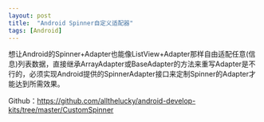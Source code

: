 ```yaml
---
layout: post
title:  "Android Spinner自定义适配器"
tags: [Android]
---
```

想让Android的Spinner+Adapter也能像ListView+Adapter那样自由适配任意(信息)列表数据，直接继承ArrayAdapter或BaseAdapter的方法来重写Adapter是不行的，必须实现Android提供的SpinnerAdapter接口来定制Spinner的Adapter才能达到所需效果。

Github：<https://github.com/allthelucky/android-develop-kits/tree/master/CustomSpinner>